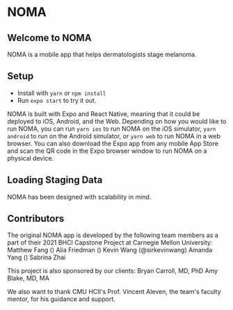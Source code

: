 # NOMA
## Welcome to NOMA
NOMA is a mobile app that helps dermatologists stage melanoma. 

## Setup
- Install with `yarn` or `npm install`
- Run `expo start` to try it out.

NOMA is built with Expo and React Native, meaning that it could be deployed to iOS, Android, and the Web. Depending on how you would like to run NOMA, you can run `yarn ios` to run NOMA on the iOS simulator, `yarn android` to run on the Android simulator, or `yarn web` to run NOMA in a web browser. You can also download the Expo app from any mobile App Store and scan the QR code in the Expo browser window to run NOMA on a physical device.

## Loading Staging Data

NOMA has been designed with scalability in mind. 


## Contributors

The original NOMA app is developed by the following team members as a part of their 2021 BHCI Capstone Project at Carnegie Mellon University:
Matthew Fang ()
Alia Friedman ()
Kevin Wang (@sirkevinwang)
Amanda Yang ()
Sabrina Zhai

This project is also sponsored by our clients:
Bryan Carroll, MD, PhD
Amy Blake, MD, MA

We also want to thank CMU HCII's Prof. Vincent Aleven, the team's faculty mentor, for his guidance and support.